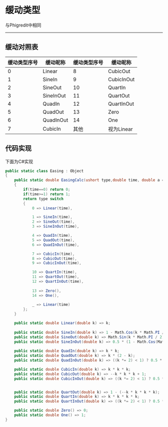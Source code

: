 
# 缓动类型

与Phigredit中相同

----------------------------------

## 缓动对照表

| 缓动类型序号 | 缓动昵称 | 缓动类型序号 | 缓动昵称 |
| - | ------ | - | ------ |
| 0 | Linear | 8 | CubicOut | 
| 1 | SineIn | 9 | CubicInOut | 
| 2 | SineOut | 10 | QuartIn | 
| 3 | SineInOut | 11 | QuartOut | 
| 4 | QuadIn | 12 | QuartInOut | 
| 5 | QuadOut | 13 | Zero | 
| 6 | QuadInOut | 14 | One | 
| 7 | CubicIn | 其他 | 视为Linear | 

## 代码实现

下面为C#实现

```CS
public static class Easing : Object
{
	public static double EasingCalc(ushort type,double time, double a = 1)
	{
		if(time==0) return 0;
		if(time>=1) return 1;
		return type switch
		{
			0 => Linear(time),

			1 => SineIn(time),
			2 => SineOut(time),
			3 => SineInOut(time),

			4 => QuadIn(time),
			5 => QuadOut(time),
			6 => QuadInOut(time),

			7 => CubicIn(time),
			8 => CubicOut(time),
			9 => CubicInOut(time),

			10 => QuartIn(time),
			11 => QuartOut(time),
			12 => QuartInOut(time),
			
			13 => Zero(),
			14 => One(),
			
			_ => Linear(time)
		};
	}

	public static double Linear(double k) => k;
	
	public static double SineIn(double k) => 1 - Math.Cos(k * Math.PI / 2);
	public static double SineOut(double k) => Math.Sin(k * Math.PI / 2);
	public static double SineInOut(double k) => 0.5 * (1 - Math.Cos(Math.PI * k));
	
	public static double QuadIn(double k) => k * k;
	public static double QuadOut(double k) => k * (2 - k);
	public static double QuadInOut(double k) => ((k *= 2) < 1) ? 0.5 * k * k : -0.5 * (--k * (k - 2) - 1);

	public static double CubicIn(double k) => k * k * k;
	public static double CubicOut(double k) => --k * k * k + 1;
	public static double CubicInOut(double k) => ((k *= 2) < 1) ? 0.5 * k * k * k : 0.5 * ((k -= 2) * k * k + 2);


	public static double QuartOut(double k) => 1 - (--k * k * k * k);
	public static double QuartIn(double k) => k * k * k * k;
	public static double QuartInOut(double k) => ((k *= 2) < 1) ? 0.5 * k * k * k * k : -0.5 * ((k -= 2) * k * k * k - 2);

	public static double Zero() => 0;
	public static double One() => 1;
}
```